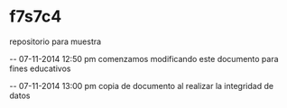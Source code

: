 f7s7c4
======
repositorio para muestra

-- 07-11-2014 12:50 pm
comenzamos modificando este documento
para fines educativos

-- 07-11-2014 13:00 pm
copia de documento al realizar la integridad de datos

